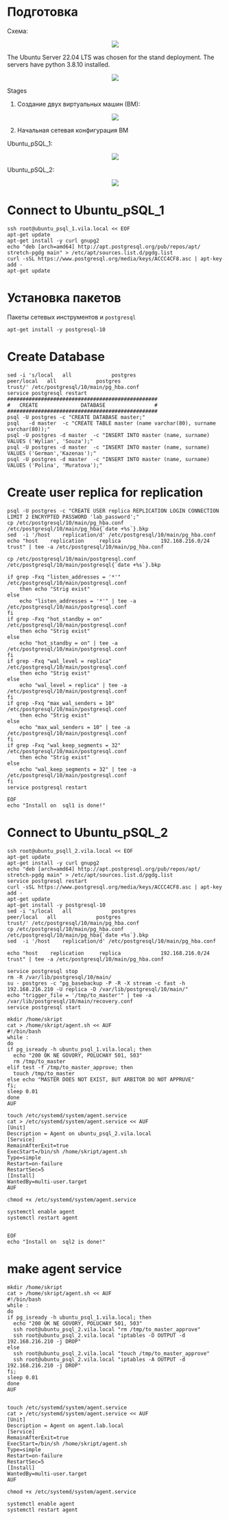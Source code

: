 # Подготовка

Схема:
<p align="center">
  <img src="https://github.com/vilafe/bgs1/blob/master/fotos/scheme.png" />
</p>

The Ubuntu Server 22.04 LTS was chosen for the stand deployment.
The servers have python 3.8.10 installed.

<p align="center">
  <img src="https://github.com/vilafe/bgs1/blob/master/fotos/1.png" />
</p>


Stages

1. Создание двух виртуальных машин (ВМ):

<p align="center">
  <img src="https://github.com/vilafe/bgs1/blob/master/fotos/2.png" />
</p>

2. Начальная сетевая конфигурация ВМ

Ubuntu_pSQL_1:
<p align="center">
  <img src="https://github.com/vilafe/bgs1/blob/master/fotos/3.png" />
</p>

Ubuntu_pSQL_2:
<p align="center">
  <img src="https://github.com/vilafe/bgs1/blob/master/fotos/4.png" />
</p>

# Connect to Ubuntu_pSQL_1
```
ssh root@ubuntu_psql_1.vila.local << EOF
apt-get update
apt-get install -y curl gnupg2
echo "deb [arch=amd64] http://apt.postgresql.org/pub/repos/apt/ stretch-pgdg main" > /etc/apt/sources.list.d/pgdg.list
curl -sSL https://www.postgresql.org/media/keys/ACCC4CF8.asc | apt-key add -
apt-get update
```

# Установка пакетов
Пакеты сетевых инструментов и `postgresql`
```
apt-get install -y postgresql-10
```

# Create Database
```
sed -i 's/local   all             postgres                                peer/local   all             postgres                                trust/' /etc/postgresql/10/main/pg_hba.conf
service postgresql restart
#################################################
#   CREATE 				DATABASE		        #
#################################################
psql -U postgres -c "CREATE DATABASE master;"
psql   -d master  -c "CREATE TABLE master (name varchar(80), surname varchar(80));"
psql -U postgres -d master  -c "INSERT INTO master (name, surname) VALUES ('Wylian', 'Souza');"
psql -U postgres -d master  -c "INSERT INTO master (name, surname) VALUES ('German','Kazenas');"
psql -U postgres -d master  -c "INSERT INTO master (name, surname) VALUES ('Polina', 'Muratova');"
```	
# Create user replica for replication
```
psql -U postgres -c "CREATE USER replica REPLICATION LOGIN CONNECTION LIMIT 2 ENCRYPTED PASSWORD 'lab_password';"
cp /etc/postgresql/10/main/pg_hba.conf /etc/postgresql/10/main/pg_hba{`date +%s`}.bkp
sed  -i '/host    replication/d' /etc/postgresql/10/main/pg_hba.conf
echo "host    replication     replica             192.168.216.0/24                 trust" | tee -a /etc/postgresql/10/main/pg_hba.conf

cp /etc/postgresql/10/main/postgresql.conf /etc/postgresql/10/main/postgresql{`date +%s`}.bkp

if grep -Fxq "listen_addresses = '*'" /etc/postgresql/10/main/postgresql.conf
    then echo "Strig exist"
else
    echo "listen_addresses = '*'" | tee -a /etc/postgresql/10/main/postgresql.conf
fi
if grep -Fxq "hot_standby = on" /etc/postgresql/10/main/postgresql.conf
    then echo "Strig exist"
else
    echo "hot_standby = on" | tee -a /etc/postgresql/10/main/postgresql.conf
fi
if grep -Fxq "wal_level = replica" /etc/postgresql/10/main/postgresql.conf
    then echo "Strig exist"
else
    echo "wal_level = replica" | tee -a /etc/postgresql/10/main/postgresql.conf
fi
if grep -Fxq "max_wal_senders = 10" /etc/postgresql/10/main/postgresql.conf
    then echo "Strig exist"
else
    echo "max_wal_senders = 10" | tee -a /etc/postgresql/10/main/postgresql.conf
fi
if grep -Fxq "wal_keep_segments = 32" /etc/postgresql/10/main/postgresql.conf
    then echo "Strig exist"
else
    echo "wal_keep_segments = 32" | tee -a /etc/postgresql/10/main/postgresql.conf
fi
service postgresql restart

EOF
echo "Install on  sql1 is done!"
```
# Connect to Ubuntu_pSQL_2
```
ssh root@ubuntu_psqll_2.vila.local << EOF
apt-get update
apt-get install -y curl gnupg2
echo "deb [arch=amd64] http://apt.postgresql.org/pub/repos/apt/ stretch-pgdg main" > /etc/apt/sources.list.d/pgdg.list
service postgresql restart
curl -sSL https://www.postgresql.org/media/keys/ACCC4CF8.asc | apt-key add -
apt-get update
apt-get install -y postgresql-10
sed -i 's/local   all             postgres                                peer/local   all             postgres                                trust/' /etc/postgresql/10/main/pg_hba.conf
cp /etc/postgresql/10/main/pg_hba.conf /etc/postgresql/10/main/pg_hba{`date +%s`}.bkp
sed  -i '/host    replication/d' /etc/postgresql/10/main/pg_hba.conf

echo "host    replication     replica             192.168.216.0/24                 trust" | tee -a /etc/postgresql/10/main/pg_hba.conf

service postgresql stop
rm -R /var/lib/postgresql/10/main/
su - postgres -c "pg_basebackup -P -R -X stream -c fast -h 192.168.216.210 -U replica -D /var/lib/postgresql/10/main/"
echo "trigger_file = '/tmp/to_master'" | tee -a /var/lib/postgresql/10/main/recovery.conf
service postgresql start
```
```
mkdir /home/skript
cat > /home/skript/agent.sh << AUF
#!/bin/bash
while :
do
if pg_isready -h ubuntu_psql_1.vila.local; then
  echo "200 OK NE GOVORY, POLUCHAY 501, 503"
  rm /tmp/to_master
elif test -f /tmp/to_master_approve; then
  touch /tmp/to_master
else echo "MASTER DOES NOT EXIST, BUT ARBITOR DO NOT APPRUVE"
fi;
sleep 0.01
done
AUF

touch /etc/systemd/system/agent.service
cat > /etc/systemd/system/agent.service << AUF
[Unit]
Description = Agent on ubuntu_psql_2.vila.local
[Service]
RemainAfterExit=true
ExecStart=/bin/sh /home/skript/agent.sh
Type=simple
Restart=on-failure
RestartSec=5
[Install]
WantedBy=multi-user.target
AUF

chmod +x /etc/systemd/system/agent.service

systemctl enable agent
systemctl restart agent


EOF
echo "Install on  sql2 is done!"
```

# make agent service
```
mkdir /home/skript
cat > /home/skript/agent.sh << AUF
#!/bin/bash
while :
do
if pg_isready -h ubuntu_psql_1.vila.local; then
  echo "200 OK NE GOVORY, POLUCHAY 501, 503"
  ssh root@ubuntu_psql_2.vila.local "rm /tmp/to_master_approve"
  ssh root@ubuntu_psql_2.vila.local "iptables -D OUTPUT -d 192.168.216.210 -j DROP"
else
  ssh root@ubuntu_psql_2.vila.local "touch /tmp/to_master_approve"
  ssh root@ubuntu_psql_2.vila.local "iptables -A OUTPUT -d 192.168.216.210 -j DROP"
fi;
sleep 0.01
done
AUF


touch /etc/systemd/system/agent.service
cat > /etc/systemd/system/agent.service << AUF
[Unit]
Description = Agent on agent.lab.local
[Service]
RemainAfterExit=true
ExecStart=/bin/sh /home/skript/agent.sh
Type=simple
Restart=on-failure
RestartSec=5
[Install]
WantedBy=multi-user.target
AUF

chmod +x /etc/systemd/system/agent.service

systemctl enable agent
systemctl restart agent
```
